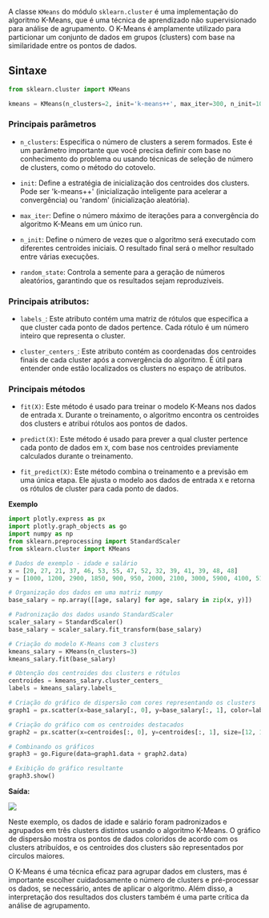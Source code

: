 A classe `KMeans` do módulo `sklearn.cluster` é uma implementação do algoritmo K-Means, que é uma técnica de aprendizado não supervisionado para análise de agrupamento. O K-Means é amplamente utilizado para particionar um conjunto de dados em grupos (clusters) com base na similaridade entre os pontos de dados.

## Sintaxe

```python
from sklearn.cluster import KMeans

kmeans = KMeans(n_clusters=2, init='k-means++', max_iter=300, n_init=10, random_state=0)
```

### Principais parâmetros

- `n_clusters`: Especifica o número de clusters a serem formados. Este é um parâmetro importante que você precisa definir com base no conhecimento do problema ou usando técnicas de seleção de número de clusters, como o método do cotovelo.

- `init`: Define a estratégia de inicialização dos centroides dos clusters. Pode ser 'k-means++' (inicialização inteligente para acelerar a convergência) ou 'random' (inicialização aleatória).

- `max_iter`: Define o número máximo de iterações para a convergência do algoritmo K-Means em um único run.

- `n_init`: Define o número de vezes que o algoritmo será executado com diferentes centroides iniciais. O resultado final será o melhor resultado entre várias execuções.

- `random_state`: Controla a semente para a geração de números aleatórios, garantindo que os resultados sejam reproduzíveis.

### Principais atributos:

- `labels_`: Este atributo contém uma matriz de rótulos que especifica a que cluster cada ponto de dados pertence. Cada rótulo é um número inteiro que representa o cluster.

- `cluster_centers_`: Este atributo contém as coordenadas dos centroides finais de cada cluster após a convergência do algoritmo. É útil para entender onde estão localizados os clusters no espaço de atributos.

### Principais métodos

- `fit(X)`: Este método é usado para treinar o modelo K-Means nos dados de entrada `X`. Durante o treinamento, o algoritmo encontra os centroides dos clusters e atribui rótulos aos pontos de dados.

- `predict(X)`: Este método é usado para prever a qual cluster pertence cada ponto de dados em `X`, com base nos centroides previamente calculados durante o treinamento.

- `fit_predict(X)`: Este método combina o treinamento e a previsão em uma única etapa. Ele ajusta o modelo aos dados de entrada `X` e retorna os rótulos de cluster para cada ponto de dados.

**Exemplo**

```python
import plotly.express as px
import plotly.graph_objects as go
import numpy as np
from sklearn.preprocessing import StandardScaler
from sklearn.cluster import KMeans

# Dados de exemplo - idade e salário
x = [20, 27, 21, 37, 46, 53, 55, 47, 52, 32, 39, 41, 39, 48, 48]
y = [1000, 1200, 2900, 1850, 900, 950, 2000, 2100, 3000, 5900, 4100, 5100, 7000, 5000, 6500]

# Organização dos dados em uma matriz numpy
base_salary = np.array([[age, salary] for age, salary in zip(x, y)])

# Padronização dos dados usando StandardScaler
scaler_salary = StandardScaler()
base_salary = scaler_salary.fit_transform(base_salary)

# Criação do modelo K-Means com 3 clusters
kmeans_salary = KMeans(n_clusters=3)
kmeans_salary.fit(base_salary)

# Obtenção dos centroides dos clusters e rótulos
centroides = kmeans_salary.cluster_centers_
labels = kmeans_salary.labels_

# Criação do gráfico de dispersão com cores representando os clusters
graph1 = px.scatter(x=base_salary[:, 0], y=base_salary[:, 1], color=labels)

# Criação do gráfico com os centroides destacados
graph2 = px.scatter(x=centroides[:, 0], y=centroides[:, 1], size=[12, 12, 12])

# Combinando os gráficos
graph3 = go.Figure(data=graph1.data + graph2.data)

# Exibição do gráfico resultante
graph3.show()
```

**Saída:**

![](kmeans-train-result.png)

Neste exemplo, os dados de idade e salário foram padronizados e agrupados em três clusters distintos usando o algoritmo K-Means. O gráfico de dispersão mostra os pontos de dados coloridos de acordo com os clusters atribuídos, e os centroides dos clusters são representados por círculos maiores.

O K-Means é uma técnica eficaz para agrupar dados em clusters, mas é importante escolher cuidadosamente o número de clusters e pré-processar os dados, se necessário, antes de aplicar o algoritmo. Além disso, a interpretação dos resultados dos clusters também é uma parte crítica da análise de agrupamento.